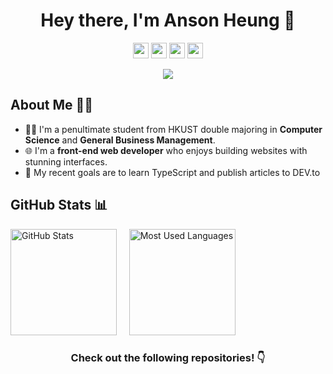 <h1 align="center">Hey there, I'm Anson Heung 👋</h1>
<p align="center">
  <a href="https://ansonheung.me"><img height="25" src="https://img.shields.io/badge/Website-2B4783?style=for-the-badge&logo=google-chrome&logoColor=white"></a>
  <a href="https://twitter.com/AnsonH_"><img height="25" src="https://img.shields.io/badge/-Twitter-00acee?style=for-the-badge&logo=Twitter&logoColor=white"></a>
  <a href="https://stackoverflow.com/users/11067496/ansonh"><img height="25" src="https://img.shields.io/badge/-Stack_Overflow-F58025?style=for-the-badge&logo=stackoverflow&logoColor=white"></a>
  <a href="mailto:ansonheung@gmail.com" target="_blank"><img height="25" src="https://img.shields.io/badge/gmail-c14438?&style=for-the-badge&logo=gmail&logoColor=white"></a>
</p>
<p align="center">
  <img src="https://komarev.com/ghpvc/?username=AnsonH&color=blue">
</p>

## About Me 🙆‍♂️

- 👨‍🎓 I'm a penultimate student from HKUST double majoring in **Computer Science** and **General Business Management**.
- 🌐 I'm a **front-end web developer** who enjoys building websites with stunning interfaces.
- 🎯 My recent goals are to learn TypeScript and publish articles to DEV.to

## GitHub Stats 📊

<p float="left">
  <img height="170em" alt="GitHub Stats" src="https://github-readme-stats.vercel.app/api?username=AnsonH&bg_color=0d1117&title_color=78dce8&text_color=fdfdfd&icon_color=78dce8&show_icons=true&hide_border=true&&count_private=true&include_all_commits=true&hide=prs" />
  &nbsp;&nbsp;&nbsp;
  <img height="170em" alt="Most Used Languages" src="https://github-readme-stats.vercel.app/api/top-langs/?username=AnsonH&bg_color=0d1117&title_color=78dce8&text_color=fdfdfd&show_icons=true&hide_border=true&layout=compact&hide=shell" />
</p>

<h3 align="center">Check out the following repositories! 👇</h3>
